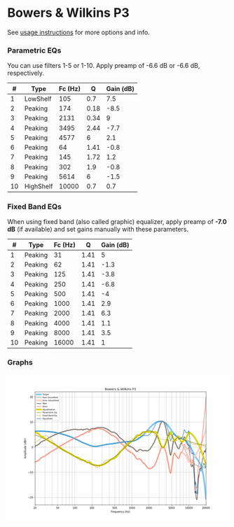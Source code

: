 # Bowers & Wilkins P3
See [usage instructions](https://github.com/jaakkopasanen/AutoEq#usage) for more options and info.

### Parametric EQs
You can use filters 1-5 or 1-10. Apply preamp of -6.6 dB or -6.6 dB, respectively.

|   # | Type      |   Fc (Hz) |    Q |   Gain (dB) |
|-----|-----------|-----------|------|-------------|
|   1 | LowShelf  |       105 | 0.7  |         7.5 |
|   2 | Peaking   |       174 | 0.18 |        -8.5 |
|   3 | Peaking   |      2131 | 0.34 |         9   |
|   4 | Peaking   |      3495 | 2.44 |        -7.7 |
|   5 | Peaking   |      4577 | 6    |         2.1 |
|   6 | Peaking   |        64 | 1.41 |        -0.8 |
|   7 | Peaking   |       145 | 1.72 |         1.2 |
|   8 | Peaking   |       302 | 1.9  |        -0.8 |
|   9 | Peaking   |      5614 | 6    |        -1.5 |
|  10 | HighShelf |     10000 | 0.7  |         0.7 |

### Fixed Band EQs
When using fixed band (also called graphic) equalizer, apply preamp of **-7.0 dB** (if available) and set gains manually with these parameters.

|   # | Type    |   Fc (Hz) |    Q |   Gain (dB) |
|-----|---------|-----------|------|-------------|
|   1 | Peaking |        31 | 1.41 |         5   |
|   2 | Peaking |        62 | 1.41 |        -1.3 |
|   3 | Peaking |       125 | 1.41 |        -3.8 |
|   4 | Peaking |       250 | 1.41 |        -6.8 |
|   5 | Peaking |       500 | 1.41 |        -4   |
|   6 | Peaking |      1000 | 1.41 |         2.9 |
|   7 | Peaking |      2000 | 1.41 |         6.3 |
|   8 | Peaking |      4000 | 1.41 |         1.1 |
|   9 | Peaking |      8000 | 1.41 |         3.5 |
|  10 | Peaking |     16000 | 1.41 |         1   |

### Graphs
![](./Bowers%20&%20Wilkins%20P3.png)
